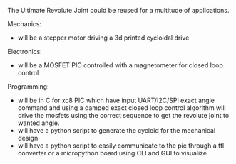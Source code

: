 The Ultimate Revolute Joint could be reused for a multitude of applications.

Mechanics:
  - will be a stepper motor driving a 3d printed cycloidal drive

Electronics:
  - will be a MOSFET PIC controlled with a magnetometer for closed loop control

Programming:
  - will be in C for xc8 PIC which have input UART/I2C/SPI exact angle command and using a damped exact closed loop control algorithm will drive the mosfets using the correct sequence to get the revolute joint to wanted angle.
  - will have a python script to generate the cycloid for the mechanical design
  - will have a python script to easily communicate to the pic through a ttl converter or a micropython board using CLI and GUI to visualize

